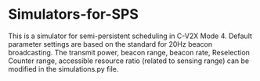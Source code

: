 # Simulators-for-SPS
This is a simulator for semi-persistent scheduling in C-V2X Mode 4.
Default parameter settings are based on the standard for 20Hz beacon broadcasting. 
The transmit power, beacon range, beacon rate, Reselection Counter range, accessible resource ratio (related to sensing range) can be modified in the simulations.py file.


